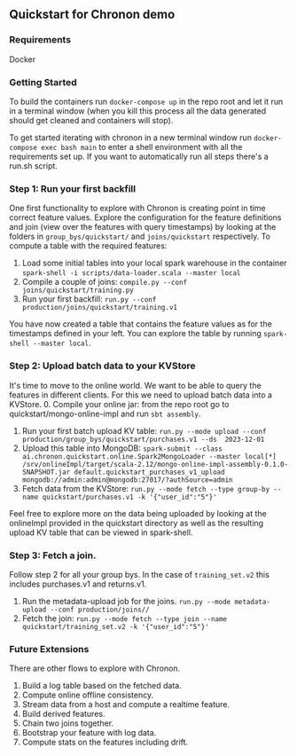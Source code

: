 ## Quickstart for Chronon demo


### Requirements

Docker

### Getting Started

To build the containers run `docker-compose up` in the repo root and let it run in a terminal window (when you kill this
process all the data generated should get cleaned and containers will stop).

To get started iterating with chronon in a new terminal window run `docker-compose exec bash main` to enter a shell environment with all the
requirements set up. If you want to automatically run all steps there's a run.sh script.


### Step 1: Run your first backfill

One first functionality to explore with Chronon is creating point in time correct feature values. Explore the
configuration for the feature definitions and join (view over the features with query timestamps) by looking at the
folders in `group_bys/quickstart/` and `joins/quickstart` respectively. To compute a table with the required features:
1. Load some initial tables into your local spark warehouse in the container `spark-shell -i scripts/data-loader.scala
   --master local`
2. Compile a couple of joins: `compile.py --conf joins/quickstart/training.py`
3. Run your first backfill: `run.py --conf production/joins/quickstart/training.v1`

You have now created a table that contains the feature values as for the timestamps defined in your left.
You can explore the table by running `spark-shell --master local`.

### Step 2: Upload batch data to your KVStore

It's time to move to the online world. We want to be able to query the features in different clients. For this we need
to upload batch data into a KVStore.
0. Compile your online jar: from the repo root go to quickstart/mongo-online-impl and run `sbt assembly`.
1. Run your first batch upload KV table: `run.py --mode upload --conf production/group_bys/quickstart/purchases.v1 --ds  2023-12-01`
2. Upload this table into MongoDB: `spark-submit --class ai.chronon.quickstart.online.Spark2MongoLoader --master local[*] /srv/onlineImpl/target/scala-2.12/mongo-online-impl-assembly-0.1.0-SNAPSHOT.jar default.quickstart_purchases_v1_upload mongodb://admin:admin@mongodb:27017/?authSource=admin`
3. Fetch data from the KVStore: `run.py --mode fetch --type group-by --name quickstart/purchases.v1 -k '{"user_id":"5"}'`

Feel free to explore more on the data being uploaded by looking at the onlineImpl provided in the quickstart directory
as well as the resulting upload KV table that can be viewed in spark-shell.

### Step 3: Fetch a join.

Follow step 2 for all your group bys. In the case of `training_set.v2` this includes purchases.v1 and returns.v1.

1. Run the metadata-upload job for the joins. `run.py --mode metadata-upload --conf production/joins//`
2. Fetch the join: `run.py --mode fetch --type join --name quickstart/training_set.v2 -k '{"user_id":"5"}'`


### Future Extensions

There are other flows to explore with Chronon.

1. Build a log table based on the fetched data.
1. Compute online offline consistency.
1. Stream data from a host and compute a realtime feature.
1. Build derived features.
1. Chain two joins together.
1. Bootstrap your feature with log data.
1. Compute stats on the features including drift.
